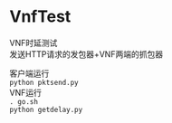# VnfTest
VNF时延测试  
发送HTTP请求的发包器+VNF两端的抓包器  

客户端运行  
`python pktsend.py`  
VNF运行  
`. go.sh`  
`python getdelay.py`  


